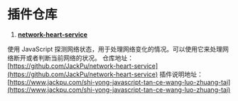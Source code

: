 # 插件仓库

1. **[network-heart-service](https://github.com/JackPu/network-heart-service)**

使用 JavaScript 探测网络状态，用于处理网络变化的情况。可以使用它来处理网络断开或者判断当前网络的状况。
仓库地址：[https://github.com/JackPu/network-heart-service](https://github.com/JackPu/network-heart-service)
插件说明地址：[https://www.jackpu.com/shi-yong-javascript-tan-ce-wang-luo-zhuang-tai](https://www.jackpu.com/shi-yong-javascript-tan-ce-wang-luo-zhuang-tai)
